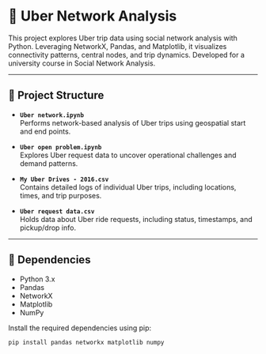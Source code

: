 # 🚗 Uber Network Analysis

This project explores Uber trip data using social network analysis with Python. Leveraging NetworkX, Pandas, and Matplotlib, it visualizes connectivity patterns, central nodes, and trip dynamics. Developed for a university course in Social Network Analysis.

---

## 📁 Project Structure

- **`Uber network.ipynb`**  
  Performs network-based analysis of Uber trips using geospatial start and end points.

- **`Uber open problem.ipynb`**  
  Explores Uber request data to uncover operational challenges and demand patterns.

- **`My Uber Drives - 2016.csv`**  
  Contains detailed logs of individual Uber trips, including locations, times, and trip purposes.

- **`Uber request data.csv`**  
  Holds data about Uber ride requests, including status, timestamps, and pickup/drop info.

---

## 🧩 Dependencies

- Python 3.x  
- Pandas  
- NetworkX  
- Matplotlib  
- NumPy  

Install the required dependencies using pip:

```bash
pip install pandas networkx matplotlib numpy
